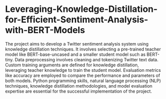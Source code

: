 # Leveraging-Knowledge-Distillation-for-Efficient-Sentiment-Analysis-with-BERT-Models

The project aims to develop a Twitter sentiment analysis system using knowledge distillation techniques. It involves selecting a pre-trained teacher model like BERT-base-uncased and a smaller student model such as BERT-tiny. Data preprocessing involves cleaning and tokenizing Twitter text data. Custom training arguments are defined for knowledge distillation, leveraging teacher knowledge to train the student model. Evaluation metrics like accuracy are employed to compare the performance and parameters of both models. Python programming skills, natural language processing (NLP) techniques, knowledge distillation methodologies, and model evaluation expertise are essential for the successful implementation of the project.
